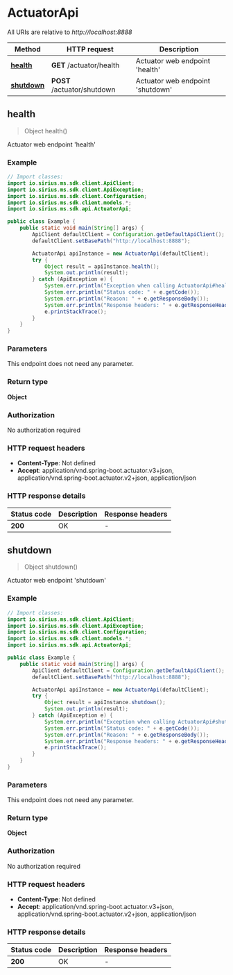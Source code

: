 # ActuatorApi

All URIs are relative to *http://localhost:8888*

| Method | HTTP request | Description |
|------------- | ------------- | -------------|
| [**health**](ActuatorApi.md#health) | **GET** /actuator/health | Actuator web endpoint &#39;health&#39; |
| [**shutdown**](ActuatorApi.md#shutdown) | **POST** /actuator/shutdown | Actuator web endpoint &#39;shutdown&#39; |



## health

> Object health()

Actuator web endpoint &#39;health&#39;

### Example

```java
// Import classes:
import io.sirius.ms.sdk.client.ApiClient;
import io.sirius.ms.sdk.client.ApiException;
import io.sirius.ms.sdk.client.Configuration;
import io.sirius.ms.sdk.client.models.*;
import io.sirius.ms.sdk.api.ActuatorApi;

public class Example {
    public static void main(String[] args) {
        ApiClient defaultClient = Configuration.getDefaultApiClient();
        defaultClient.setBasePath("http://localhost:8888");

        ActuatorApi apiInstance = new ActuatorApi(defaultClient);
        try {
            Object result = apiInstance.health();
            System.out.println(result);
        } catch (ApiException e) {
            System.err.println("Exception when calling ActuatorApi#health");
            System.err.println("Status code: " + e.getCode());
            System.err.println("Reason: " + e.getResponseBody());
            System.err.println("Response headers: " + e.getResponseHeaders());
            e.printStackTrace();
        }
    }
}
```

### Parameters

This endpoint does not need any parameter.

### Return type

**Object**

### Authorization

No authorization required

### HTTP request headers

- **Content-Type**: Not defined
- **Accept**: application/vnd.spring-boot.actuator.v3+json, application/vnd.spring-boot.actuator.v2+json, application/json


### HTTP response details
| Status code | Description | Response headers |
|-------------|-------------|------------------|
| **200** | OK |  -  |


## shutdown

> Object shutdown()

Actuator web endpoint &#39;shutdown&#39;

### Example

```java
// Import classes:
import io.sirius.ms.sdk.client.ApiClient;
import io.sirius.ms.sdk.client.ApiException;
import io.sirius.ms.sdk.client.Configuration;
import io.sirius.ms.sdk.client.models.*;
import io.sirius.ms.sdk.api.ActuatorApi;

public class Example {
    public static void main(String[] args) {
        ApiClient defaultClient = Configuration.getDefaultApiClient();
        defaultClient.setBasePath("http://localhost:8888");

        ActuatorApi apiInstance = new ActuatorApi(defaultClient);
        try {
            Object result = apiInstance.shutdown();
            System.out.println(result);
        } catch (ApiException e) {
            System.err.println("Exception when calling ActuatorApi#shutdown");
            System.err.println("Status code: " + e.getCode());
            System.err.println("Reason: " + e.getResponseBody());
            System.err.println("Response headers: " + e.getResponseHeaders());
            e.printStackTrace();
        }
    }
}
```

### Parameters

This endpoint does not need any parameter.

### Return type

**Object**

### Authorization

No authorization required

### HTTP request headers

- **Content-Type**: Not defined
- **Accept**: application/vnd.spring-boot.actuator.v3+json, application/vnd.spring-boot.actuator.v2+json, application/json


### HTTP response details
| Status code | Description | Response headers |
|-------------|-------------|------------------|
| **200** | OK |  -  |

